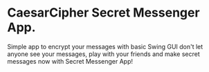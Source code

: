 # CaesarCipher Secret Messenger App.
Simple app to encrypt your messages with basic Swing GUI
don't let anyone see your messages, play with your friends and make secret messages now with Secret Messenger App!
